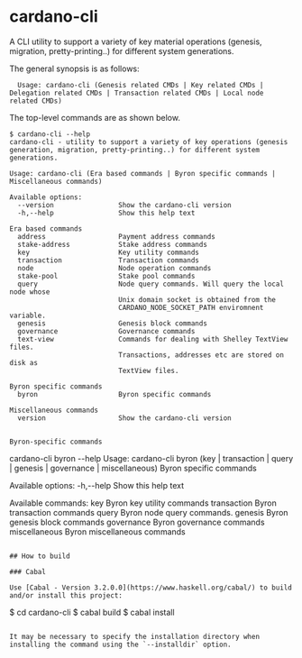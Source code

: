 # cardano-cli


A CLI utility to support a variety of key material operations (genesis, migration, pretty-printing..) for different system generations.

The general synopsis is as follows:
 ```
   Usage: cardano-cli (Genesis related CMDs | Key related CMDs | Delegation related CMDs | Transaction related CMDs | Local node related CMDs)
```

The top-level commands are as shown below.

```
$ cardano-cli --help
cardano-cli - utility to support a variety of key operations (genesis
generation, migration, pretty-printing..) for different system generations.

Usage: cardano-cli (Era based commands | Byron specific commands | Miscellaneous commands)

Available options:
  --version                Show the cardano-cli version
  -h,--help                Show this help text

Era based commands
  address                  Payment address commands
  stake-address            Stake address commands
  key                      Key utility commands
  transaction              Transaction commands
  node                     Node operation commands
  stake-pool               Stake pool commands
  query                    Node query commands. Will query the local node whose
                           Unix domain socket is obtained from the
                           CARDANO_NODE_SOCKET_PATH enviromnent variable.
  genesis                  Genesis block commands
  governance               Governance commands
  text-view                Commands for dealing with Shelley TextView files.
                           Transactions, addresses etc are stored on disk as
                           TextView files.

Byron specific commands
  byron                    Byron specific commands

Miscellaneous commands
  version                  Show the cardano-cli version
```

```

Byron-specific commands

```
cardano-cli byron --help
Usage: cardano-cli byron (key | transaction | query | genesis | governance |
                           miscellaneous)
  Byron specific commands

Available options:
  -h,--help                Show this help text

Available commands:
  key                      Byron key utility commands
  transaction              Byron transaction commands
  query                    Byron node query commands.
  genesis                  Byron genesis block commands
  governance               Byron governance commands
  miscellaneous            Byron miscellaneous commands
```

## How to build

### Cabal

Use [Cabal - Version 3.2.0.0](https://www.haskell.org/cabal/) to build and/or install this project:

```
$ cd cardano-cli
$ cabal build
$ cabal install
```

It may be necessary to specify the installation directory when installing the command using the `--installdir` option.
